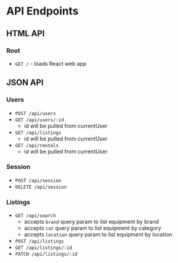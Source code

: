 # API Endpoints

## HTML API

### Root

- `GET /` - loads React web app

## JSON API

### Users

- `POST /api/users`
- `GET /api/users/:id`
  - id will be pulled from currentUser
- `GET /api/listings`
  - id will be pulled from currentUser
- `GET /api/rentals`
  - id will be pulled from currentUser

### Session

- `POST /api/session`
- `DELETE /api/session`

### Listings

- `GET /api/search`
  - accepts `brand` query param to list equipment by brand
  - accepts `cat` query param to list equipment by category
  - accepts `location` query param to list equipment by location
- `POST /api/listings`
- `GET /api/listings/:id`
- `PATCH /api/listings/:id`
